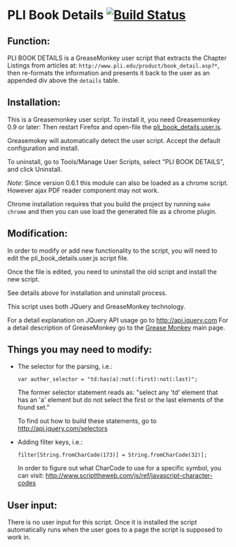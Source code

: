 PLI Book Details [![Build Status](https://travis-ci.org/jenkinslaw/pli-bd.png?branch=master)](https://travis-ci.org/jenkinslaw/pli-bd)
=================

Function:
---------
PLI BOOK DETAILS is a GreaseMonkey user script that extracts the Chapter Listings from articles at: `http://www.pli.edu/product/book_detail.asp?*`, then re-formats the information and presents it back to the user as an appended div above the `details` table.


Installation:
-------------
This is a Greasemonkey user script. To install it, you need Greasemonkey 0.9 or later:  Then restart Firefox and open-file the [pli_book_details.user.js][1].

Greasemokey will automatically detect the user script. Accept the default configuration and install.

To uninstall, go to Tools/Manage User Scripts, select "PLI BOOK DETAILS", and click Uninstall.

*Note*: Since version 0.6.1  this module can also be loaded as a chrome script.  However ajax PDF reader component may not work.

Chrome installation requires that you build the project by running `make chrome` and then
you can use load the generated file as a chrome plugin.


Modification:
-------------
In order to modify or add new functionality to the script, you will need to edit the pli_book_details.user.js script file.

Once the file is edited, you need to uninstall the old script and install the new script.

See details above for installation and uninstall process.

This script uses both JQuery and GreaseMonkey technology.

For a detail explanation on JQuery API usage go to http://api.jquery.com
For a detail description of GreaseMonkey go to the [Grease Monkey][2] main page.


Things you may need to modify:
-----------------------------
 * The selector for the parsing, i.e.:

    `var auther_selector = "td:has(a):not(:first):not(:last)";`

    The former selector statement reads as:
    "select any 'td' element that has an 'a' element but do not select the 
    first or the last elements of the found set."

    To find out how to build these statements, go to http://api.jquery.com/selectors

 * Adding filter keys, i.e.:

    `filter[String.fromCharCode(173)] = String.fromCharCode(32)];`

    In order to figure out what CharCode to use for a specific symbol,
    you can visit: http://www.scripttheweb.com/js/ref/javascript-character-codes


User input:
----
There is no user input for this script.
Once it is installed the script automatically runs when the user goes to a page the script is supposed to work in.

   [1]: https://github.com/jenkinslaw/pli-bd/raw/master/lib/pli_book_details.user.js
   [2]: http://wiki.greasespot.net/Main_Page
